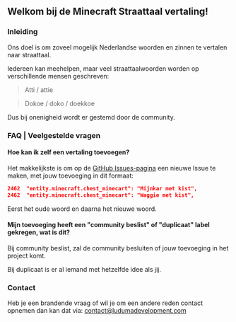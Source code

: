 ## Welkom bij de Minecraft Straattaal vertaling!

### Inleiding
Ons doel is om zoveel mogelijk Nederlandse woorden en zinnen te vertalen naar straattaal.

Iedereen kan meehelpen, maar veel straattaalwoorden worden op verschillende mensen geschreven:
> Atti / attie

> Dokoe / doko / doekkoe

Dus bij onenigheid wordt er gestemd door de community.

### FAQ | Veelgestelde vragen

#### Hoe kan ik zelf een vertaling toevoegen?
Het makkelijkste is om op de [GitHub Issues-pagina](https://github.com/luduma/Minecraft-Straattaal/issues) een nieuwe Issue te maken, met jouw toevoeging in dit formaat:
```json
2462  "entity.minecraft.chest_minecart": "Mijnkar met kist",
2462  "entity.minecraft.chest_minecart": "Waggie met kist",
```
Eerst het oude woord en daarna het nieuwe woord.

#### Mijn toevoeging heeft een "community beslist" of "duplicaat" label gekregen, wat is dit?
Bij community beslist, zal de community besluiten of jouw toevoeging in het project komt.

Bij duplicaat is er al iemand met hetzelfde idee als jij.

### Contact
Heb je een brandende vraag of wil je om een andere reden contact opnemen dan kan dat via: [contact@ludumadevelopment.com](mailto:contact@ludumadevelopment.com)
